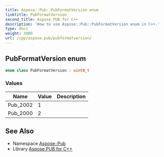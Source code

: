 ```yaml
---
title: Aspose::Pub::PubFormatVersion enum
linktitle: PubFormatVersion
second_title: Aspose.PUB for C++
description: 'How to use Aspose::Pub::PubFormatVersion enum in C++.'
type: docs
weight: 3800
url: /cpp/aspose.pub/pubformatversion/
---
```

## PubFormatVersion enum




```cpp
enum class PubFormatVersion : uint8_t
```

### Values

| Name | Value | Description |
| --- | --- | --- |
| Pub_2002 | 1 |  |
| Pub_2000 | 2 |  |

## See Also

* Namespace [Aspose::Pub](../)
* Library [Aspose.PUB for C++](../../)
